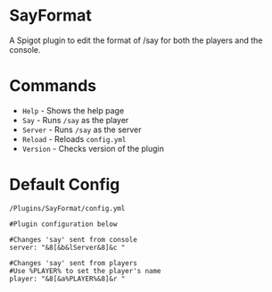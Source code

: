 # SayFormat
A Spigot plugin to edit the format of /say for both the players and the console.

# Commands
- `Help` - Shows the help page
- `Say` - Runs `/say` as the player
- `Server` - Runs `/say` as the server
- `Reload` - Reloads `config.yml`
- `Version` - Checks version of the plugin

# Default Config
`/Plugins/SayFormat/config.yml`

```
#Plugin configuration below

#Changes 'say' sent from console
server: "&8[&b&lServer&8]&c "

#Changes 'say' sent from players
#Use %PLAYER% to set the player's name
player: "&8[&a%PLAYER%&8]&r "
```
